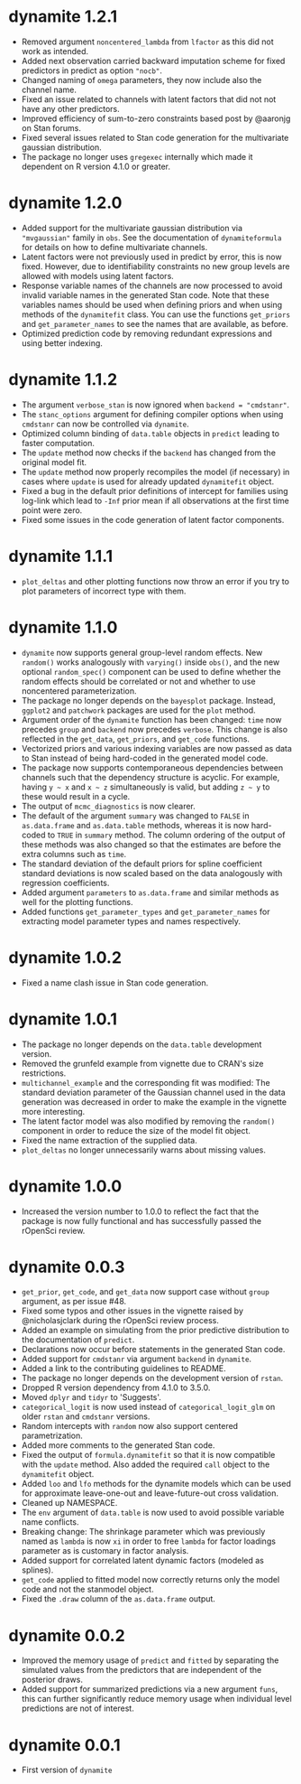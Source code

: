 # dynamite 1.2.1

  * Removed argument `noncentered_lambda` from `lfactor` as this did not work 
    as intended.
  * Added next observation carried backward imputation scheme for fixed
    predictors in predict as option `"nocb"`.
  * Changed naming of `omega` parameters, they now include also the channel 
    name.
  * Fixed an issue related to channels with latent factors that did not not 
    have any other predictors.
  * Improved efficiency of sum-to-zero constraints based post by @aaronjg on 
    Stan forums.
  * Fixed several issues related to Stan code generation for the 
    multivariate gaussian distribution.
  * The package no longer uses `gregexec` internally which made it dependent on
    R version 4.1.0 or greater. 

# dynamite 1.2.0

  * Added support for the multivariate gaussian distribution via `"mvgaussian"`
    family in `obs`. See the documentation of `dynamiteformula` for details
    on how to define multivariate channels.
  * Latent factors were not previously used in predict by error, this is now 
    fixed. However, due to identifiability constraints no new group levels are 
    allowed with models using latent factors.
  * Response variable names of the channels are now processed to avoid
    invalid variable names in the generated Stan code. Note that these
    variables names should be used when defining priors and when using
    methods of the `dynamitefit` class. You can use the functions `get_priors`
    and `get_parameter_names` to see the names that are available, as before.
  * Optimized prediction code by removing redundant expressions and using
    better indexing.

# dynamite 1.1.2

  * The argument `verbose_stan` is now ignored when `backend = "cmdstanr"`.
  * The `stanc_options` argument for defining compiler options when 
    using `cmdstanr` can now be controlled via `dynamite`.
  * Optimized column binding of `data.table` objects in `predict` leading to 
    faster computation.
  * The `update` method now checks if the `backend` has changed from the 
    original model fit.
  * The `update` method now properly recompiles the model (if necessary) in 
    cases where `update` is used for already updated `dynamitefit` object.
  * Fixed a bug in the default prior definitions of intercept for families 
    using log-link which lead to `-Inf` prior mean if all observations at the 
    first time point were zero.
  * Fixed some issues in the code generation of latent factor components.

# dynamite 1.1.1

  * `plot_deltas` and other plotting functions now throw an error if you try to 
    plot parameters of incorrect type with them.

# dynamite 1.1.0

  * `dynamite` now supports general group-level random effects. New `random()` 
    works analogously with `varying()` inside `obs()`, and the new optional
    `random_spec()` component can be used to define whether the random effects 
    should be correlated or not and whether to use noncentered parameterization.
  * The package no longer depends on the `bayesplot` package. Instead, `ggplot2`
    and `patchwork` packages are used for the `plot` method.
  * Argument order of the `dynamite` function has been changed: `time` now 
    precedes `group` and `backend` now precedes `verbose`. This change is also 
    reflected in the `get_data`, `get_priors`, and `get_code` functions.
  * Vectorized priors and various indexing variables are now passed as data to 
    Stan instead of being hard-coded in the generated model code.
  * The package now supports contemporaneous dependencies between channels 
    such that the dependency structure is acyclic. For example, having 
    `y ~ x` and `x ~ z` simultaneously is valid, but adding `z ~ y` to these 
    would result in a cycle.
  * The output of `mcmc_diagnostics` is now clearer.
  * The default of the argument `summary` was changed to `FALSE` in 
    `as.data.frame` and `as.data.table` methods, whereas it is now hard-coded 
    to `TRUE` in `summary` method. The column ordering of the output of these 
    methods was also changed so that the estimates are before the extra 
    columns such as `time`.
  * The standard deviation of the default priors for spline coefficient 
    standard deviations is now scaled based on the data analogously with 
    regression coefficients.
  * Added argument `parameters` to `as.data.frame` and similar methods as well 
    for the plotting functions. 
  * Added functions `get_parameter_types` and `get_parameter_names` for 
    extracting model parameter types and names respectively.

# dynamite 1.0.2

  * Fixed a name clash issue in Stan code generation.

# dynamite 1.0.1

  * The package no longer depends on the `data.table` development version.
  * Removed the grunfeld example from vignette due to CRAN's size restrictions.
  * `multichannel_example` and the corresponding fit was modified: The standard 
    deviation parameter of the Gaussian channel used in the data generation was 
    decreased in order to make the example in the vignette more interesting.
  * The latent factor model was also modified by removing the `random()` 
    component in order to reduce the size of the model fit object.
  * Fixed the name extraction of the supplied data.
  * `plot_deltas` no longer unnecessarily warns about missing values.

# dynamite 1.0.0

  * Increased the version number to 1.0.0 to reflect the fact that the package 
    is now fully functional and has successfully passed the rOpenSci review.

# dynamite 0.0.3

  * `get_prior`, `get_code`, and `get_data` now support case without `group` 
    argument, as per issue #48.
  * Fixed some typos and other issues in the vignette raised by @nicholasjclark 
    during the rOpenSci review process.
  * Added an example on simulating from the prior predictive distribution to the 
    documentation of `predict`.
  * Declarations now occur before statements in the generated Stan code.
  * Added support for `cmdstanr` via argument `backend` in `dynamite`.
  * Added a link to the contributing guidelines to README.
  * The package no longer depends on the development version of `rstan`.
  * Dropped R version dependency from 4.1.0 to 3.5.0.
  * Moved `dplyr` and `tidyr` to 'Suggests'.
  * `categorical_logit` is now used instead of `categorical_logit_glm` on older
    `rstan` and `cmdstanr` versions.
  * Random intercepts with `random` now also support centered parametrization.
  * Added more comments to the generated Stan code.
  * Fixed the output of `formula.dynamitefit` so that it is now compatible with 
    the `update` method. Also added the required `call` object to the 
    `dynamitefit` object.
  * Added `loo` and `lfo` methods for the dynamite models which can be used 
    for approximate leave-one-out and leave-future-out cross validation.
  * Cleaned up NAMESPACE.
  * The `env` argument of `data.table` is now used to avoid possible variable
    name conflicts.
  * Breaking change: The shrinkage parameter which was previously named as 
    `lambda` is now `xi` in order to free `lambda` for factor loadings 
    parameter as is customary in factor analysis.
  * Added support for correlated latent dynamic factors (modeled as splines).
  * `get_code` applied to fitted model now correctly returns only the model 
    code and not the stanmodel object.
  * Fixed the `.draw` column of the `as.data.frame` output.

# dynamite 0.0.2

  * Improved the memory usage of `predict` and `fitted` by separating the 
    simulated values from the predictors that are independent of the posterior 
    draws.
  * Added support for summarized predictions via a new argument `funs`, this
    can further significantly reduce memory usage when individual level 
    predictions are not of interest.

# dynamite 0.0.1

  * First version of `dynamite`
